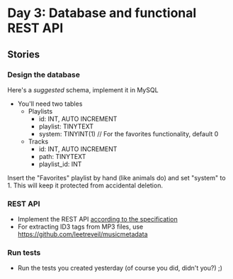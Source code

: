 
# Day 3: Database and functional REST API

## Stories

### Design the database

Here's a *suggested* schema, implement it in MySQL

- You'll need two tables
	- Playlists
		- id: INT, AUTO INCREMENT
		- playlist: TINYTEXT
		- system: TINYINT(1) // For the favorites functionality, default 0
	- Tracks
		- id: INT, AUTO INCREMENT
		- path: TINYTEXT
		- playlist_id: INT

Insert the "Favorites" playlist by hand (like animals do) and set "system" to 1. 
This will keep it protected from accidental deletion. 

### REST API
- Implement the REST API [according to the specification](specification.md)
- For extracting ID3 tags from MP3 files, use https://github.com/leetreveil/musicmetadata

### Run tests
- Run the tests you created yesterday (of course you did, didn't you?) ;)
